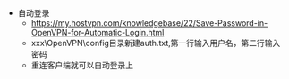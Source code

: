 * 自动登录
    * https://my.hostvpn.com/knowledgebase/22/Save-Password-in-OpenVPN-for-Automatic-Login.html
    * xxx\OpenVPN\config目录新建auth.txt,第一行输入用户名，第二行输入密码
    * 重连客户端就可以自动登录上